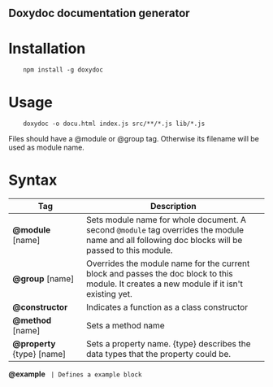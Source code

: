 Doxydoc documentation generator
-----------------------------

Installation
============

```shell
    npm install -g doxydoc
```

Usage
=====

```shell
    doxydoc -o docu.html index.js src/**/*.js lib/*.js
```

Files should have a @module or @group tag. Otherwise its filename will be used as module name.

Syntax
======

 Tag                       | Description                         
---------------------------|-------------------------------------
**@module** [name]         | Sets module name for whole document. A second `@module` tag overrides the module name and all following doc blocks will be passed to this module.
**@group** [name]          | Overrides the module name for the current block and passes the doc block to this module. It creates a new module if it isn't existing yet.
**@constructor**           | Indicates a function as a class constructor
**@method** [name]         | Sets a method name
**@property** {type} [name]| Sets a property name. {type} describes the data types that the property could be.
**@example**
<code>                     | Defines a example block

